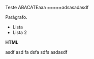 Teste ABACATEaaa
=====adsasadasdf

Parágrafo.

- Lista
- Lista 2

<b>HTML</b>

asdf
asd
fa
dsfa
sdfs
asdasdf